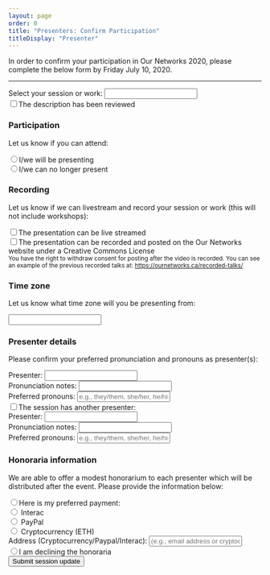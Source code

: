 ```yaml
---
layout: page
order: 0
title: "Presenters: Confirm Participation"
titleDisplay: "Presenter"
---
```


<p>In order to confirm your participation in Our Networks 2020, please complete the below form by Friday July 10, 2020.</p>

<hr />

<form action="http://localhost:42069/?next=https%3A%2F%2Fournetworks.ca%2Fpresenters%2F%3Fupdate%3Dconfirmed" class="form-container" method="POST">
  <div class="mb-2">
    <div class="flex flex-wrap">
      <label class="fw-bold w-100" for="session">Select your session or work:</label>
      <input list="sessions" id="session" class="input mb-1 w-75" name="session" required>
    </div>
    <datalist id="sessions">
      {% include forms/sessions-datalist.html %}
    </datalist>
    <div class="flex mb-05 flex-align-baseline">
      <input class="mr-05" type="checkbox" id="description" name="review_confirmation" value="reviewed"><label class="fw-bold" for="description">The description has been reviewed</label>
    </div>
  </div>
  <div class="mb-2">
    <h3 class="mb-05">Participation</h3>
    <p>Let us know if you can attend:</p>
    <div class="flex mb-05 flex-align-baseline">
      <input type="radio" class="mr-05" id="participation1" name="participation" value="will present" required><label class="fw-bold" for="participation1">I/we will be presenting</label>
    </div>
    <div class="flex mb-05 flex-align-baseline">
      <input type="radio" class="mr-05" id="participation2" name="participation" value="no longer presenting" required><label class="fw-bold" for="participation2">I/we can no longer present</label>
    </div>
  </div>
  <div class="mb-2">
    <h3 class="mb-05">Recording</h3>
    <p>Let us know if we can livestream and record your session or work (this will not include workshops):</p>
    <div class="flex mb-05 flex-align-baseline">
      <input type="checkbox" class="mr-05" id="recording1" name="recording" value="live stream"><label class="fw-bold" for="recording1">The presentation can be live streamed</label>
    </div>
    <div class="flex mb-05 flex-align-baseline">
      <input type="checkbox" class="mr-05" id="recording2" name="recording" value="record"><label class="fw-bold" for="recording2">The presentation can be recorded and posted on the Our Networks website under a Creative Commons License</label>
    </div>
    <small class="block mt-1">You have the right to withdraw consent for posting after the video is recorded. You can see an example of the previous recorded talks at: <a href="https://ournetworks.ca/recorded-talks/">https://ournetworks.ca/recorded-talks/</a></small>
  </div>
    <div class="mb-2">
    <h3 class="mb-05">Time zone</h3>
    <p>Let us know what time zone will you be presenting from:</p>
    <div class="flex mb-05 flex-align-baseline">
      <input list="timezones" id="timezone" name="timezone" class="input mb-1 w-75" required>
    </div>
    <datalist id="timezones">
      {% include forms/timezones-datalist.html %}
    </datalist>
  </div>
  <div class="mb-2">
    <h3 class="mb-05">Presenter details</h3>
    <p>Please confirm your preferred pronunciation and pronouns as presenter(s):</p>
    <div class="flex">
      <div class="w-50">
        <label class="fw-bold" for="presenters">Presenter:</label>
        <input list="presenters-list" id="presenters" class="input mb-1 w-100" name="presenters" required>
        <datalist id="presenters-list">
          {% include forms/presenters-datalist.html %}
        </datalist>
      </div>
      <div class="w-50 ml-1">
        <label class="fw-bold" for="pronunciation">Pronunciation notes:</label>
        <input type="text" id="pronunciation" class="input mb-1 w-100" name="pronunciation">
      </div>
    </div>
    <div class="flex">
      <div class="w-50">
        <label class="fw-bold" for="pronouns">Preferred pronouns:</label>
        <input type="text" id="pronouns" class="input mb-1 w-100" name="pronouns" placeholder="e.g., they/them, she/her, he/him, ze/zir">
      </div>
    </div>
    <div class="flex mb-05 flex-align-baseline flex-wrap">
      <input type="checkbox" class="mr-05 input-condition" id="presenter2" name="presenter2" value="The session has another presenter:"><label class="fw-bold" for="presenter2">The session has another presenter:</label>
      <div id="second_presenter" class="input-condition-group mb-05 mt-1 ml-1 flex-wrap none">
        <div class="flex w-100">
          <div class="w-50">
            <label class="fw-bold" for="presenters2">Presenter:</label>
            <input list="presenters-list2" id="presenters2" class="input mb-1 w-100" name="presenters2">
            <datalist id="presenters-list2">
              {% include forms/presenters-datalist.html %}
            </datalist>
          </div>
          <div class="w-50 ml-1">
            <label class="fw-bold" for="pronunciation2">Pronunciation notes:</label>
            <input type="text" id="pronunciation2" class="input mb-1 w-100" name="pronunciation2">
          </div>
        </div>
        <div class="flex w-100">
          <div class="w-50">
            <label class="fw-bold" for="pronouns">Preferred pronouns:</label>
            <input type="text" id="pronouns2" class="input mb-1 w-100" name="pronouns2" placeholder="e.g., they/them, she/her, he/him, ze/zir">
          </div>
        </div>
      </div>
    </div>
  </div>
  <div class="mb-2">
    <h3 class="mb-05">Honoraria information</h3>
      <p>We are able to offer a modest honorarium to each presenter which will be distributed after the event. Please provide the information below:</p>
      <div class="flex mb-05 flex-align-baseline flex-wrap">
        <input type="radio" class="mr-05 input-condition" id="honoraria" name="honoraria" value="Here is my preferred payment:"><label class="fw-bold" for="honoraria">Here is my preferred payment:</label>
        <div id="payment_options" class="input-condition-group mb-05 mt-1 ml-1 flex-wrap none">
          <div class="flex mb-05 w-100 flex-align-baseline">
            <input type="radio" class="mr-05" id="payment_options1" name="payment_options" value="Interac"> <label class="fw-bold" for="payment_options1">Interac</label>
          </div>
          <div class="flex mb-05 w-100 flex-align-baseline">
            <input type="radio" class="mr-05" id="payment_options2" name="payment_options" value="PayPal"> <label class="fw-bold" for="payment_options2">PayPal</label>
          </div>
          <div class="flex mb-05 w-100 flex-align-baseline">
            <input type="radio" class="mr-05" id="payment_options3" name="payment_options" value="Cryptocurrency"> <label class="fw-bold" for="payment_options3">Cryptocurrency (ETH)</label>
          </div>
          <div class="w-100" id="payment_address">
            <label class="fw-bold" for="address">Address (Cryptocurrency/Paypal/Interac):</label>
            <input type="text" id="address" class="input mb-1 w-75" name="address" placeholder="(e.g., email address or cryptocurrency wallet)">
          </div>
        </div>
      </div>
      <div class="flex mb-05 flex-align-baseline">
        <input type="radio" class="mr-05" id="honoraria-decline" name="honoraria" value="I am declining the honoraria"><label class="fw-bold" for="honoraria-decline">I am declining the honoraria</label>
      </div>
  </div>
  <input type="submit" name="submit" value="Submit session update" class="button mt-1 mb-2">
</form>
